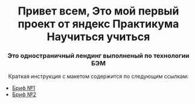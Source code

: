<h1 align="center">Привет всем, Это мой первый проект от яндекс Практикума <strong>Научиться учиться</strong></h1>
<h3 align="center">Это одностраничный лендинг выполненый по технологии БЭМ</h3>
<p align="center">Краткая инструкция с макетом содержится по следующим ссылкам:</p>
<ul>
  <li><a href="https://code.s3.yandex.net/web-plus/project-1/sprint-1-brief.pdf" target="_blank">Бриф №1</a></li>
  <li><a href="https://code.s3.yandex.net/web-plus/project-1/sprint-2-brief.pdf" target="_blank">Бриф №2</a></li>
</ul>

